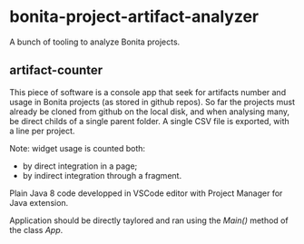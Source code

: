 # bonita-project-artifact-analyzer

A bunch of tooling to analyze Bonita projects.

## artifact-counter

This piece of software is a console app that seek for artifacts number and usage in Bonita projects (as stored in github repos).
So far the projects must already be cloned from github on the local disk, and when analysing many, be direct childs of a single parent folder.
A single CSV file is exported, with a line per project.

Note: widget usage is counted both:
* by direct integration in a page;
* by indirect integration through a fragment.

Plain Java 8 code developped in VSCode editor with Project Manager for Java extension.

Application should be directly taylored and ran using the *Main()* method of the class *App*.
